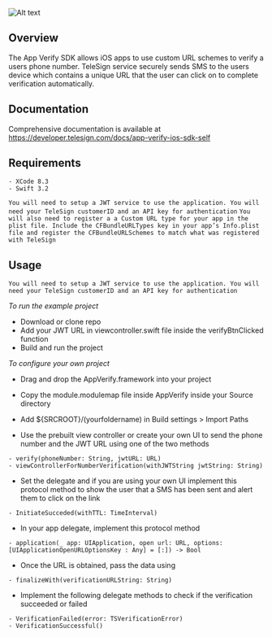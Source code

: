 ![Alt text](https://github.com/TeleSign/ios_verification_sdk/blob/master/APPverify.jpeg)
## Overview

The App Verify SDK allows iOS apps to use custom URL schemes to verify a users phone number. TeleSign service securely sends SMS to the users device which contains a unique URL that the user can click on to complete verification automatically.

## Documentation
Comprehensive documentation is available at https://developer.telesign.com/docs/app-verify-ios-sdk-self

## Requirements 
	- XCode 8.3
	- Swift 3.2
` You will need to setup a JWT service to use the application. You will need your TeleSign customerID and an API key for authentication `
` You will also need to register a a Custom URL type for your app in the plist file. Include the CFBundleURLTypes key in your app’s Info.plist file and register the CFBundleURLSchemes to match what was registered with TeleSign  `

	
## Usage 
` You will need to setup a JWT service to use the application. You will need your TeleSign customerID and an API key for authentication `

*To run the example project*

- Download or clone repo
- Add your JWT URL in viewcontroller.swift file inside the verifyBtnClicked function
- Build and run the project
		
*To configure your own project*

- Drag and drop the AppVerify.framework into your project
- Copy the module.modulemap file inside AppVerify inside your Source directory
- Add ${SRCROOT}/(yourfoldername) in Build settings > Import Paths 

- Use the prebuilt view controller or create your own UI to send the phone number and the JWT URL using one of the two methods 

```
- verify(phoneNumber: String, jwtURL: URL)
- viewControllerForNumberVerification(withJWTString jwtString: String)
```
- Set the delegate and if you are using your own UI implement this protocol method to show the user that a SMS has been sent and alert them to click on the link
```
- InitiateSucceded(withTTL: TimeInterval)
```

- In your app delegate, implement this protocol method 
```
- application(_ app: UIApplication, open url: URL, options: [UIApplicationOpenURLOptionsKey : Any] = [:]) -> Bool
```
- Once the URL is obtained, pass the data using 
```
- finalizeWith(verificationURLString: String)
```
- Implement the following delegate methods to check if the verification succeeded or failed

```
- VerificationFailed(error: TSVerificationError)
- VerificationSuccessful()
```
			 
		
